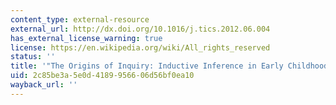 ```yaml
---
content_type: external-resource
external_url: http://dx.doi.org/10.1016/j.tics.2012.06.004
has_external_license_warning: true
license: https://en.wikipedia.org/wiki/All_rights_reserved
status: ''
title: '"The Origins of Inquiry: Inductive Inference in Early Childhood'
uid: 2c85be3a-5e0d-4189-9566-06d56bf0ea10
wayback_url: ''
---
```

